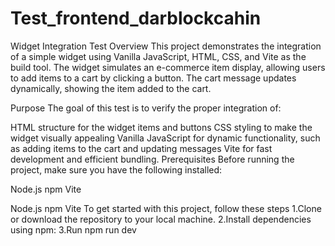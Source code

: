 # Test_frontend_darblockcahin
Widget Integration Test
Overview
This project demonstrates the integration of a simple widget using Vanilla JavaScript, HTML, CSS, and Vite as the build tool. The widget simulates an e-commerce item display, allowing users to add items to a cart by clicking a button. The cart message updates dynamically, showing the item added to the cart.

Purpose
The goal of this test is to verify the proper integration of:

HTML structure for the widget items and buttons
CSS styling to make the widget visually appealing
Vanilla JavaScript for dynamic functionality, such as adding items to the cart and updating messages
Vite for fast development and efficient bundling.
Prerequisites
Before running the project, make sure you have the following installed:

Node.js
npm
Vite

Node.js npm Vite To get started with this project, follow these steps 1.Clone or download the repository to your local machine. 
2.Install dependencies using npm: 
3.Run npm run dev
